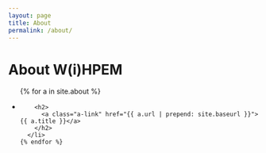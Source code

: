 ```yaml
---
layout: page
title: About
permalink: /about/
---
```


<div class="home">

  <h1 class="page-heading">About W(i)HPEM</h1>

  <ul class="a-list">
    {% for a in site.about %}
      <li>

        <h2>
          <a class="a-link" href="{{ a.url | prepend: site.baseurl }}">{{ a.title }}</a>
        </h2>
      </li>
    {% endfor %}
  </ul>

</div>
